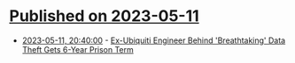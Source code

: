 # [Published on 2023-05-11](index.md)

* [2023-05-11, 20:40:00](https://yro.slashdot.org/story/23/05/11/2019244/ex-ubiquiti-engineer-behind-breathtaking-data-theft-gets-6-year-prison-term?utm_source=rss1.0mainlinkanon&utm_medium=feed) - [Ex-Ubiquiti Engineer Behind 'Breathtaking' Data Theft Gets 6-Year Prison Term](https://yro.slashdot.org/story/23/05/11/2019244/ex-ubiquiti-engineer-behind-breathtaking-data-theft-gets-6-year-prison-term?utm_source=rss1.0mainlinkanon&utm_medium=feed)
